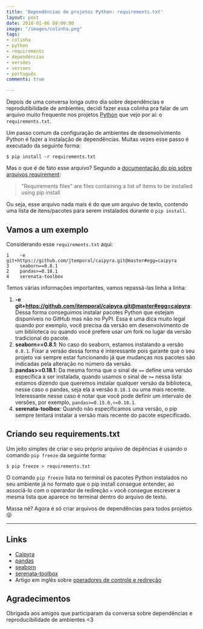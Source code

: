 ```yaml
---
title: 'Dependências de projetos Python: requirements.txt'
layout: post
date: 2018-01-06 08:00:00
image: "/images/colinha.png"
tags:
- colinha
- python
- requirements
- dependências
- versões
- versoes
- português
comments: true

---
```

Depois de uma conversa longa outro dia sobre dependências e reprodutibilidade de ambientes, decidi fazer essa colinha pra falar de um arquivo muito frequente nos projetos [Python](http://python.org/) que vejo por aí: o `requirements.txt`.

Um passo comum da configuração de ambientes de desenvolvimento Python é fazer a instalação de dependências. Muitas vezes esse passo é executado da seguinte forma:

``` console
$ pip install -r requirements.txt
```

Mas o que é de fato esse arquivo? Segundo a [documentação do pip sobre arquivos requirement](https://pip.pypa.io/en/stable/user_guide/#requirements-files):

> "Requirements files" are files containing a list of items to be installed using pip install

Ou seja, esse arquivo nada mais é do que um arquivo de texto, contendo uma lista de itens/pacotes para serem instalados durante o `pip install`.

## Vamos a um exemplo

Considerando esse `requirements.txt` aqui:

``` plaintext
1    -e git+https://github.com/jtemporal/caipyra.git@master#egg=caipyra
3    seaborn==0.8.1
2    pandas>=0.18.1
4    serenata-toolbox
```

Temos várias informações importantes, vamos repassá-las linha a linha:

1. **-e git+https://github.com/jtemporal/caipyra.git@master#egg=caipyra**: Dessa forma conseguimos instalar pacotes Python que estejam disponíveis no GitHub mas não no PyPI. Essa é uma dica muito legal quando por exemplo, você precisa da versão em desenvolvimento de um biblioteca ou quando você prefere usar um fork no lugar da versão tradicional do pacote.
2. **seaborn==0.8.1**: No caso do seaborn, estamos instalando a versão `0.8.1`. Fixar a versão dessa forma é interessante pois garante que o seu projeto vai sempre estar funcionando já que mudanças nos pacotes são indicadas pela alteração no número da versão.
3. **pandas>=0.18.1**: Da mesma forma que o sinal de `==` define uma versão específica a ser instalada, quando usamos o sinal de `>=` nessa lista estamos dizendo que queremos instalar qualquer versão da biblioteca, nesse caso o pandas, seja ela a versão `0.18.1` ou uma mais recente. Interessante nesse caso é notar que você pode definir um intervalo de versões, por exemplo, `pandas>=0.15.0,<=0.18.1`.
4. **serenata-toolbox**: Quando não específicamos uma versão, o pip sempre tentará instalar a versão mais recente do pacote especificado.

## Criando seu requirements.txt

Um jeito simples de criar o seu próprio arquivo de depências é usando o comando `pip freeze` da seguinte forma:

``` console
$ pip freeze > requirements.txt
```

O comando `pip freeze` lista no terminal os pacotes Python instalados no seu ambiente já no formato que o pip install consegue entender, ao associá-lo com o operardor de redireção `>` você consegue escrever a mesma lista que aparece no terminal dentro do arquivo de texto.

Massa né? Agora é só criar arquivos de dependências para todos projetos 😜

***

## Links

* [Caipyra](https://github.com/jtemporal/caipyra)
* [pandas](https://pandas.pydata.org/)
* [seaborn](https://seaborn.pydata.org/)
* [serenata-toolbox](https://github.com/datasciencebr/serenata-toolbox)
* Artigo em inglês sobre [operadores de controle e redireção](https://unix.stackexchange.com/questions/159513/what-are-the-shells-control-and-redirection-operators)

## Agradecimentos

Obrigada aos amigos que participaram da conversa sobre dependências e reproducibilidade de ambientes <3